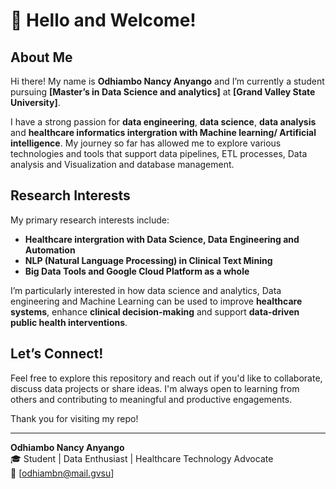 # 👋 Hello and Welcome!

## About Me
Hi there! My name is **Odhiambo Nancy Anyango** and I’m currently a student pursuing **[Master’s in Data Science and analytics]** at **[Grand Valley State University]**.

I have a strong passion for **data engineering**, **data science**, **data analysis** and **healthcare informatics intergration with Machine learning/ Artificial intelligence**. My journey so far has allowed me to explore various technologies and tools that support data pipelines, ETL processes, Data analysis and Visualization and database management.

## Research Interests
My primary research interests include:
- **Healthcare intergration with Data Science, Data Engineering and Automation**
- **NLP (Natural Language Processing) in Clinical Text Mining**
- **Big Data Tools and Google Cloud Platform as a whole**

I’m particularly interested in how data science and analytics, Data engineering and Machine Learning can be used to improve **healthcare systems**, enhance **clinical decision-making** and support **data-driven public health interventions**.

## Let’s Connect!
Feel free to explore this repository and reach out if you'd like to collaborate, discuss data projects or share ideas. I'm always open to learning from others and contributing to meaningful and productive engagements.

Thank you for visiting my repo!

---

**Odhiambo Nancy Anyango**  
🎓 Student | Data Enthusiast | Healthcare Technology Advocate  
📧 [odhiambn@mail.gvsu]  
